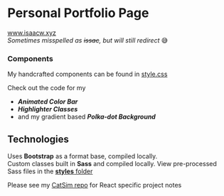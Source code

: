 # Personal Portfolio Page
www.isaacw.xyz  
*Sometimes misspelled as ~~issac~~, but will still redirect* :sweat_smile:

### Components  
My handcrafted components can be found in [style.css](styles/style.css)  

   
Check out the code for my
* ***Animated Color Bar***
* ***Highlighter Classes*** 
* and my gradient based ***Polka-dot Background***

## Technologies
Uses **Bootstrap** as a format base, compiled locally.  
Custom classes built in **Sass** and compiled locally. View pre-processed Sass files in the [**styles** folder](styles/)  





Please see my [CatSim repo](https://github.com/weytools/react-cat-sim) for React specific project notes
